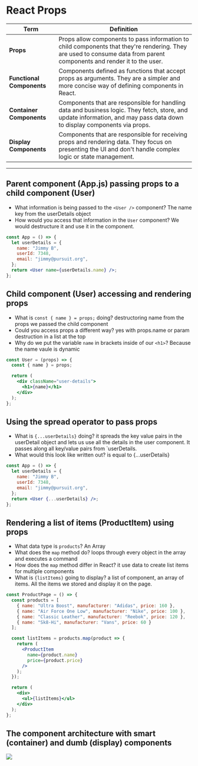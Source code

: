 # React Props

| Term | Definition |
| ---- | ---------- |
| __Props__ | Props allow components to pass information to child components that they're rendering. They are used to consume data from parent components and render it to the user. |
| __Functional Components__ | Components defined as functions that accept props as arguments. They are a simpler and more concise way of defining components in React. |
| __Container Components__ | Components that are responsible for handling data and business logic. They fetch, store, and update information, and may pass data down to display components via props. |
| __Display Components__ | Components that are responsible for receiving props and rendering data. They focus on presenting the UI and don't handle complex logic or state management. |

---

## Parent component (App.js) passing props to a child component (User)

- What information is being passed to the `<User />` component? The name key from the userDetails object
- How would you access that information in the `User` component? We would destructure it and use it in the component.

```jsx
const App = () => {
  let userDetails = {
    name: "Jimmy B",
    userId: 7348,
    email: "jimmy@pursuit.org",
  };
  return <User name={userDetails.name} />;
};
```

## Child component (User) accessing and rendering props

- What is `const { name } = props;` doing? destructoring name from the props we passed the child component
- Could you access props a different way? yes with props.name or param destruction in a list at the top
- Why do we put the variable `name` in brackets inside of our `<h1>`? Because the name vaule is dynamic

```jsx
const User = (props) => {
  const { name } = props;

  return (
    <div className="user-details">
      <h1>{name}</h1>
    </div>
  );
};
```

## Using the spread operator to pass props

- What is `{...userDetails}` doing?  it spreads the key value pairs in the userDetail object and lets us use all the details in the user component. It passes along all key/value pairs from `userDetails.
- What would this look like written out? <User name = {userDetails.name}, userId = {userDetails.userId} email= {userDetails.email}/> is equal to {...userDetails}

```jsx
const App = () => {
  let userDetails = {
    name: "Jimmy B",
    userId: 7348,
    email: "jimmy@pursuit.org",
  };
  return <User {...userDetails} />;
};
```

## Rendering a list of items (ProductItem) using props

- What data type is `products`? An Array
- What does the `map` method do? loops through every object in the array and executes a command
- How does the `map` method differ in React? it use data to create list items for multiple components
- What is `{listItems}` going to display? a list of component, an array of items. All the items we stored and display it on the page.

```jsx
const ProductPage = () => {
  const products = [
    { name: "Ultra Boost", manufacturer: "Adidas", price: 160 },
    { name: "Air Force One Low", manufacturer: "Nike", price: 100 },
    { name: "Classic Leather", manufacturer: "Reebok", price: 120 },
    { name: "Sk8-Hi", manufacturer: "Vans", price: 60 }
  ];

  const listItems = products.map(product => {
    return (
      <ProductItem
        name={product.name}
        price={product.price}
      />
    );
  });

  return (
    <div>
      <ul>{listItems}</ul>
    </div>
  );
};
```

## The component architecture with smart (container) and dumb (display) components

![](./images/props_diagram.png)
